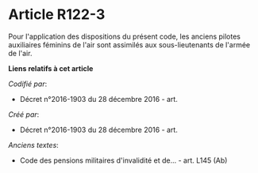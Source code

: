 # Article R122-3

Pour l'application des dispositions du présent code, les anciens pilotes auxiliaires féminins de l'air sont assimilés aux
sous-lieutenants de l'armée de l'air.

**Liens relatifs à cet article**

_Codifié par_:

  - Décret n°2016-1903 du 28 décembre 2016 - art.

_Créé par_:

  - Décret n°2016-1903 du 28 décembre 2016 - art.

_Anciens textes_:

  - Code des pensions militaires d'invalidité et de... - art. L145 (Ab)
